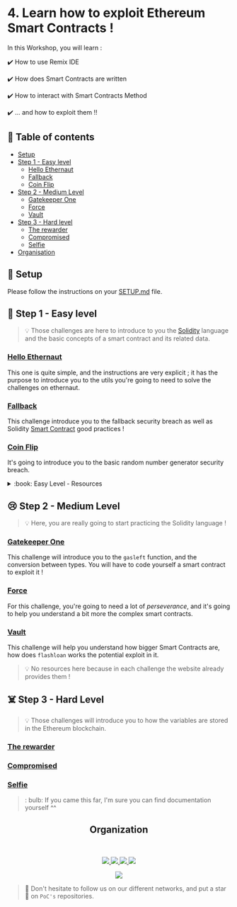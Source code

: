 # 4. Learn how to exploit Ethereum Smart Contracts !

In this Workshop, you will learn : 

✔️ How to use Remix IDE

✔️ How does Smart Contracts are written

✔️ How to interact with Smart Contracts Method

✔️ ... and how to exploit them !!

## :dizzy: Table of contents
* [Setup](README.md#wrench-setup)
* [Step 1 - Easy level](README.md#hand_over_mouth-step-1---easy-level)
    * [Hello Ethernaut](README.md#hello-ethernaut)
    * [Fallback](README.md#fallback)
    * [Coin Flip](README.md#coin-flip)
* [Step 2 - Medium Level](README.md#cry-step-2---medium-level)
    * [Gatekeeper One](README.md#gatekeeper-one)
    * [Force](README.md#force)
    * [Vault](README.md#vault)
* [Step 3 - Hard level](README.md#skull_and_crossbones-step-3---hard-level)
    * [The rewarder](README.md#the-rewarder)
    * [Compromised](README.md#compromised)
    * [Selfie](README.md#selfie)
* [Organisation](README.md#star2-organisation)
  
## :wrench: Setup

Please follow the instructions on your [SETUP.md](SETUP.md) file.

## :hand_over_mouth: Step 1 - Easy level
> 💡 Those challenges are here to introduce to you the [Solidity](https://docs.soliditylang.org/en/v0.4.21/) language and the
basic concepts of a smart contract and its related data.

### [Hello Ethernaut](https://ethernaut.openzeppelin.com/level/0x4E73b858fD5D7A5fc1c3455061dE52a53F35d966)
This one is quite simple, and the instructions are very explicit ; it has the purpose to introduce you
to the utils you're going to need to solve the challenges on ethernaut.

### [Fallback](https://ethernaut.openzeppelin.com/level/0x9CB391dbcD447E645D6Cb55dE6ca23164130D008)
This challenge introduce you to the fallback security breach as well as Solidity [Smart Contract](https://docs.soliditylang.org/en/v0.4.24/introduction-to-smart-contracts.html) good practices !

### [Coin Flip](https://ropsten.ethernaut.openzeppelin.com/level/0xef9B87A4666fA565f9Be9b14fE6A34037caDCF16)
It's going to introduce you to the basic random number generator security breach.

<details>
<summary>:book: Easy Level - Resources</summary>
    <li>
        <a href="https://www.tutorialspoint.com/solidity/">Syntax of Solidity language</a>
    </li>
    <li>
        <a href="https://www.tutorialspoint.com/solidity/">What is a fallback function</a>
    </li>
    <li>
        <a href="https://www.sitepoint.com/solidity-pitfalls-random-number-generation-for-ethereum/">More about random numbers with Ethereum</a>
    </li>
</details>

## :cry: Step 2 - Medium Level

> 💡 Here, you are really going to start practicing the Solidity language !

### [Gatekeeper One](https://ropsten.ethernaut.openzeppelin.com/level/0xfe1B0cb67F95Ab51e9052e70424A49A6d34769ed)
This challenge will introduce you to the `gasleft` function, and the conversion between types.
You will have to code yourself a smart contract to exploit it !

### [Force](https://ropsten.ethernaut.openzeppelin.com/level/0xC624F5f9cd437ca9cefeF7672F3e951b2B27A42b)
For this challenge, you're going to need a lot of *perseverance*, and  it's going to help you understand a bit more the
complex smart contracts.

### [Vault](https://ropsten.ethernaut.openzeppelin.com/level/0xe2F72aa61fD6322C6c4d22227a594391E051F990)
This challenge will help you understand how bigger Smart Contracts are, how does `flashloan` works the potential exploit in it.

> 💡 No resources here because in each challenge the website already provides them !

## :skull_and_crossbones: Step 3 - Hard Level

> 💡 Those challenges will introduce you to how the variables are stored in the Ethereum blockchain.
> 
### [The rewarder](https://www.damnvulnerabledefi.xyz/challenges/5.html)

### [Compromised](https://www.damnvulnerabledefi.xyz/challenges/7.html)

### [Selfie](https://www.damnvulnerabledefi.xyz/challenges/6.html)

> : bulb: If you came this far, I'm sure you can find documentation yourself ^^

<h2 align=center>
Organization
</h2>
<br/>
<p align='center'>
    <a href="https://www.linkedin.com/company/pocinnovation/mycompany/">
        <img src="https://img.shields.io/badge/LinkedIn-0077B5?style=for-the-badge&logo=linkedin&logoColor=white">
    </a>
    <a href="https://www.instagram.com/pocinnovation/">
        <img src="https://img.shields.io/badge/Instagram-E4405F?style=for-the-badge&logo=instagram&logoColor=white">
    </a>
    <a href="https://twitter.com/PoCInnovation">
        <img src="https://img.shields.io/badge/Twitter-1DA1F2?style=for-the-badge&logo=twitter&logoColor=white">
    </a>
    <a href="https://discord.com/invite/Yqq2ADGDS7">
        <img src="https://img.shields.io/badge/Discord-7289DA?style=for-the-badge&logo=discord&logoColor=white">
    </a>
</p>
<p align=center>
    <a href="https://www.poc-innovation.fr/">
        <img src="https://img.shields.io/badge/WebSite-1a2b6d?style=for-the-badge&logo=GitHub Sponsors&logoColor=white">
    </a>
</p>

> :rocket: Don't hesitate to follow us on our different networks, and put a star 🌟 on `PoC's` repositories.
